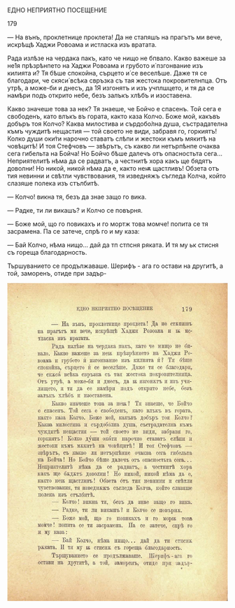 ﻿ЕДНО НЕПРИЯТНО ПОСЕЩЕНИЕ

179

— На вънъ, проклетнице проклета! Да не стапяшъ на прагътъ ми вече, искрѣщѣ Хаджи Ровоама и истласка изъ вратата.

Рада излѣзе на чердака пакъ, като че нищо не бпвало. Какво важеше за не1я прѣзрѣнпето на Хаджи Ровоама и грубото и́ пзгонвание изъ килията и́? Тя бѣше спокойна, сърцето и́ се веселѣше. Даже тя се благодари, че скяси́ всѣка свръзка съ тая жестока покровителнпца. Отъ утрѣ, а може-би и днесъ, да 1Я изгонятъ и изъ учплшцето, и тя да се намѣри подъ открито небе, безъ залъкъ хлѣбъ и изоставена.

Какво значеше това за нек? Тя знаеше, че Бойчо е спасенъ. Той сега е свободенъ, като влъкъ въ гората, както каза Колчо. Боже мой, какъвъ добъръ тоя Колчо? Каква милостива и сърдобо́лна душа, състрадателна къмъ чуждитѣ нещастия — той своето не види, забравя го, горкиятъ! Колко души оки́ти нарочно ставатъ слѣпи и жестоки къмъ мякитѣ на човѣцитѣ! И тоя Стефчовъ — звѣрътъ, съ какво ли нетърпѣнпе очаква сега гибельта на Бойча! Но Бойчо бѣше далечъ отъ опасностьта сега... Неприятелитѣ нѣма да се радватъ, а честнитѣ хора какъ ще бядятъ доволни! Но никой, никой нѣма да е, както неѭ щастливъ! Обзета отъ тия невинни и свѣтли чувствования, тя изведняжъ съгледа Колча, който слазяше полека изъ стълбитѣ.

— Колчо! викна тя, безъ да знае защо го вика.

— Радке, ти ли викашъ? и Колчо се повърня.

— Боже мой, що го повикахъ и го мортж това момче! попита се тя засрамена. Па се затече, спрѣ го и му каза:

— Бай Колчо, нѣма нищо... дай да тп стпсня ряката. И тя му ьк стисня съ гореща благодарность.

Тършуванието се продължаваше. Шерифъ - ага го остави на другитѣ, а той, заморенъ, отиде при задър-

![original](../images/204.jpg)

